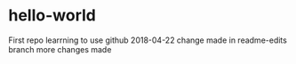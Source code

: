 # hello-world
First repo
learrning to use github 2018-04-22
change made in readme-edits branch
more changes made
